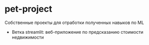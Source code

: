 # pet-project
Собственные проекты для отработки полученных навыков по ML
- Ветка streamlit: веб-приложение по предсказанию стоимости недвижимости
